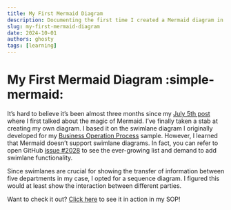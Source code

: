 ```yaml
---
title: My First Mermaid Diagram
description: Documenting the first time I created a Mermaid diagram in Markdown.
slug: my-first-mermaid-diagram
date: 2024-10-01
authors: ghosty
tags: [learning]
---
```


# My First Mermaid Diagram :simple-mermaid:

It’s hard to believe it’s been almost three months since my [July 5th post](blog/third-blog-post) where I first talked about the magic of Mermaid. I’ve finally taken a stab at creating my own diagram. I based it on the swimlane diagram I originally developed for my [Business Operation Process](../docs/sop/business-operation-process) sample. However, I learned that Mermaid doesn’t support swimlane diagrams. In fact, you can refer to open GitHub [issue #2028](https://github.com/mermaid-js/mermaid/issues/2028) to see the ever-growing list and demand to add swimlane functionality.

<!-- truncate -->

Since swimlanes are crucial for showing the transfer of information between five departments in my case, I opted for a sequence diagram. I figured this would at least show the interaction between different parties.

Want to check it out? [Click here](../docs/sop/business-operation-process#mermaid-diagram) to see it in action in my SOP!